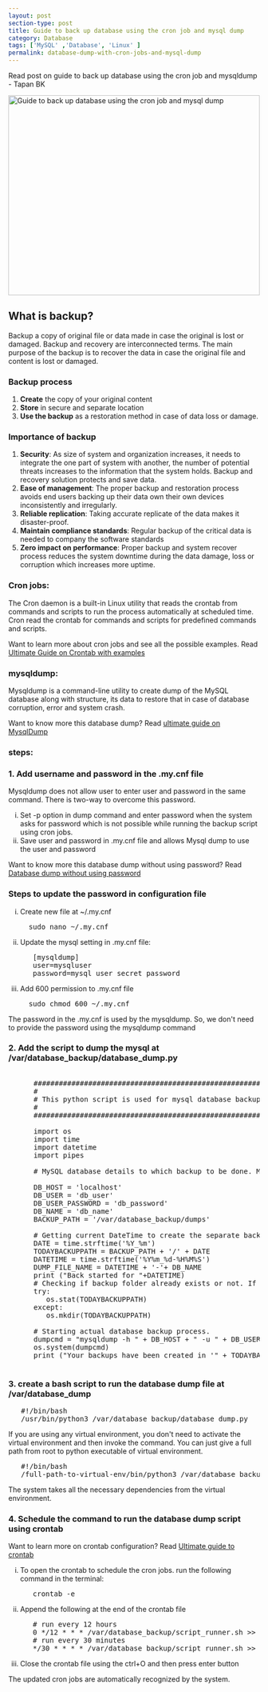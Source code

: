 ```yaml
---
layout: post
section-type: post
title: Guide to back up database using the cron job and mysql dump
category: Database
tags: ['MySQL' ,'Database', 'Linux' ]
permalink: database-dump-with-cron-jobs-and-mysql-dump
---
```


Read post on guide to back up database using the cron job and mysqldump - Tapan BK

<!--more-->

<img src="{{site.baseurl}}/img/posts/cron-jobs.jpg" class="img-thumbnail img-rounded"
height="400px" width="100%"
alt="Guide to back up database using the cron job and mysql dump">

<section>
<h2>What is backup?</h2>

<p>
Backup a copy of original file or data made in case the original is lost or damaged. Backup and recovery are
interconnected terms. The main purpose of the backup is to recover the data in case the original 
file and content is lost or damaged.
</p>
</section>

<section>
<h3>Backup process</h3>
<ol>
   <li> <b>Create</b> the copy of your original content</li>
   <li> <b>Store</b> in secure and separate location</li>
   <li><b>Use the backup</b> as a restoration method in case of data loss or damage.</li>
</ol>
</section>

<section>
<h3>Importance of backup </h3>
<ol>
<li>
<b>Security</b>: As size of system and organization increases, it needs to integrate the one part of system with another, the
   number of potential threats increases to the information that the system holds. Backup and recovery solution protects
   and save data.
</li>
<li>
<b>Ease of management</b>: The proper backup and restoration process avoids end users backing up their data own their own
   devices inconsistently and irregularly.
</li>
<li>
<b>Reliable replication</b>: Taking accurate replicate of the data makes it disaster-proof.
</li>
<li>
<b>Maintain compliance standards</b>: Regular backup of the critical data is needed to company the software standards
</li>
<li>
<b>Zero impact on performance</b>: Proper backup and system recover process reduces the system downtime during the data
damage, loss or corruption which increases more uptime.
</li>
</ol>
</section>


<section>
<h3>Cron jobs:</h3>
<p>The Cron daemon is a built-in Linux utility that reads the crontab from commands and scripts to run the process
automatically at scheduled time. Cron read the crontab for commands and scripts for predefined commands and scripts.</p>

<p>Want to learn more about cron jobs and see all the possible examples. Read <a href="{% post_url 2021-07-01-ultimate-guide-to-mysqldump%}">Ultimate Guide on Crontab with examples</a>
</p>

</section>


<section>
<h3>mysqldump:</h3>
<p>Mysqldump is a command-line utility to create dump of the MySQL database along with structure, its data to restore that
in case of database corruption, error and system crash.</p>
<p>Want to know more this database dump? Read <a href="{% post_url 2021-07-01-ultimate-guide-to-mysqldump%}">ultimate guide on MysqlDump</a></p>

</section>

<section>
<h3>steps:</h3>
<h3>1. Add username and password in the .my.cnf file</h3>
<p>Mysqldump does not allow user to enter user and password in the same command. 
There is two-way to overcome this password.</p>
<ol style="list-style-type: lower-roman">
<li>Set -p option in dump command and enter password when the system asks for password which is not possible while
running the backup script using cron jobs.
</li>
<li>Save user and password  in .my.cnf file and allows Mysql dump to use the user and password</li>
</ol>


<p>Want to know more this database dump without using password? Read <a href="{% post_url 2021-07-01-database-dump-without-using-password%}">Database dump without using password</a></p>

</section>


<section>
<h3>Steps to update the password in configuration file</h3>
<ol style="list-style: lower-roman">
<li>
Create new file at ~/.my.cnf
<pre class="terminal">
  sudo nano ~/.my.cnf
</pre>

</li>

<li> Update the mysql setting in .my.cnf file:
<pre class="terminal">
   [mysqldump]
   user=mysqluser
   password=mysql_user_secret_password 
</pre>
</li>
<li> Add 600 permission to .my.cnf file
<pre class="terminal">
  sudo chmod 600 ~/.my.cnf
</pre>
</li>
</ol>
<p>The password in the .my.cnf is used by the mysqldump. So, we don't need to provide the password using the
mysqldump command
</p>
</section>

<section>
<h3>2. Add the script to dump the mysql at <span class="important">/var/database_backup/database_dump.py</span> </h3>

   <pre class="terminal">
   
      ########################################################################
      #
      # This python script is used for mysql database backup using mysqldump.
      #
      ########################################################################
    
      import os
      import time
      import datetime
      import pipes
      
      # MySQL database details to which backup to be done. Make sure below user having enough privileges to take databases backup.
      
      DB_HOST = 'localhost'
      DB_USER = 'db_user'
      DB_USER_PASSWORD = 'db_password'
      DB_NAME = 'db_name'
      BACKUP_PATH = '/var/database_backup/dumps'
      
      # Getting current DateTime to create the separate backup folder like "20210705-123433".
      DATE = time.strftime('%Y_%m')
      TODAYBACKUPPATH = BACKUP_PATH + '/' + DATE
      DATETIME = time.strftime('%Y%m_%d-%H%M%S')
      DUMP_FILE_NAME = DATETIME + '-'+ DB_NAME
      print ("Back started for "+DATETIME)
      # Checking if backup folder already exists or not. If not exists will create it.
      try:
         os.stat(TODAYBACKUPPATH)
      except:
         os.mkdir(TODAYBACKUPPATH)

      # Starting actual database backup process.
      dumpcmd = "mysqldump -h " + DB_HOST + " -u " + DB_USER + " -p" + DB_USER_PASSWORD + " " + DB_NAME + " > " + pipes.quote(TODAYBACKUPPATH) + "/" + DUMP_FILE_NAME + ".sql"
      os.system(dumpcmd)
      print ("Your backups have been created in '" + TODAYBACKUPPATH + "' directory")
   </pre>

</section>


<section>
<h3>3. create a bash script to run the database dump file at <span class="important">/var/database_dump</span> </h3>
 <pre class="terminal">
   #!/bin/bash
   /usr/bin/python3 /var/database_backup/database_dump.py
</pre>
</section>

<section>
<p>If you are using any virtual environment, you don't need to activate the virtual environment and then invoke the command. 
You can just give a full path from root to python executable of virtual environment. </p>
<pre class="terminal">
   #!/bin/bash
   /full-path-to-virtual-env/bin/python3 /var/database_backup/database_dump.py
</pre>
<p>The system takes all the necessary dependencies from the virtual environment.
</p>
</section>


<section>
<h3>4. Schedule the command to run the database dump script using crontab</h3>
<p>Want to learn more on crontab configuration? Read <a href="{% post_url 2021-06-27-ultimate-guides-to-crontab-and-awesome-example%}">Ultimate guide to crontab</a></p>
</section>



<section>
<ol style="list-style: lower-roman">
<li>To open the crontab to schedule the cron jobs. run the following command in the terminal:
<pre class="terminal">
   crontab -e
</pre>
</li>
<li>
Append the following at the end of the crontab file 

<pre class="terminal">
   # run every 12 hours
   0 */12 * * * /var/database_backup/script_runner.sh >> /var/database_backup/logs/database_dump.log 2>&1
   # run every 30 minutes
   */30 * * * * /var/database_backup/script_runner.sh >> /var/database_backup/logs/database_dump.log 2>&1
</pre>
</li>
<li>Close the crontab file using the ctrl+O and then press enter button</li>
</ol>

<p>The updated cron jobs are automatically recognized by the system. </p>
</section>



